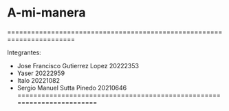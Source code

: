 # A-mi-manera
=======================================================================

Integrantes: 
- Jose Francisco Gutierrez Lopez 20222353
- Yaser 20222959
- Italo 20221082
- Sergio Manuel Sutta Pinedo 20210646
=======================================================================
